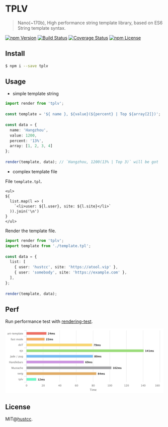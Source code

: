 # TPLV

> Nano(~170b), High performance string template library, based on ES6 String template syntax.

[![npm Version](https://img.shields.io/npm/v/tplv.svg)](https://www.npmjs.com/package/tplv)
[![Build Status](https://github.com/hustcc/tplv/workflows/build/badge.svg)](https://github.com/hustcc/tplv/actions)
[![Coverage Status](https://coveralls.io/repos/github/hustcc/tplv/badge.svg?branch=master)](https://coveralls.io/github/hustcc/tplv?branch=master)
[![npm License](https://img.shields.io/npm/l/tplv.svg)](https://www.npmjs.com/package/tplv)


## Install

```bash
$ npm i --save tplv
```


## Usage

 - simple template string

```ts
import render from 'tplv';

const template = '${ name }, ${value}(${percent} | Top ${array[2]})';

const data = {
  name: 'Hangzhou',
  value: 1200,
  percent: '13%',
  array: [1, 2, 3, 4]
};

render(template, data); // `Hangzhou, 1200(13% | Top 3)` will be got
```

 - complex template file

File `template.tpl`.

```text
<ul>
${
  list.map(l => (
    `<li>user: ${l.user}, site: ${l.site}</li>`
  )).join('\n')
}
</ul>
```

Render the template file.

```ts
import render from 'tplv';
import template from './template.tpl';

const data = {
  list: [
    { user: 'hustcc', site: 'https://atool.vip' },
    { user: 'somebody', site: 'https://example.com' },
  ],
};

render(template, data);
```


## Perf

Run performance test with [rendering-test](https://aui.github.io/art-template/rendering-test/).

![perf](./perf.jpg)



## License

MIT@[hustcc](https://github.com/hustcc).

